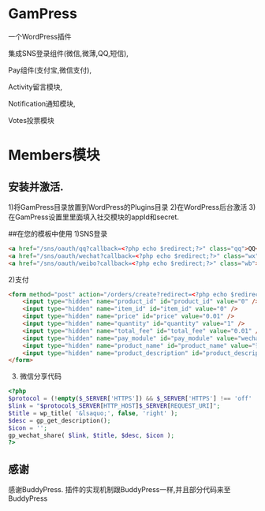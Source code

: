# GamPress
一个WordPress插件

集成SNS登录组件(微信,微薄,QQ,短信), 

Pay组件(支付宝,微信支付), 

Activity留言模块, 

Notification通知模块, 

Votes投票模块

Members模块
=========================
## 安装并激活.
1)将GamPress目录放置到WordPress的Plugins目录
2)在WordPress后台激活
3)在GamPress设置里里面填入社交模块的appId和secret.

##在您的模板中使用
1)SNS登录
``` HTML
<a href="/sns/oauth/qq?callback=<?php echo $redirect;?>" class="qq">QQ</a>
<a href="/sns/oauth/wechat?callback=<?php echo $redirect;?>" class="wx">微信</a>
<a href="/sns/oauth/weibo?callback=<?php echo $redirect;?>" class="wb">微博</a>
``` 
2)支付
``` HTML
<form method="post" action="/orders/create?redirect=<?php echo $redirect;?>" class="form-box">
    <input type="hidden" name="product_id" id="product_id" value="0" />
    <input type="hidden" name="item_id" id="item_id" value="0" />
    <input type="hidden" name="price" id="price" value="0.01" />
    <input type="hidden" name="quantity" id="quantity" value="1" />
    <input type="hidden" name="total_fee" id="total_fee" value="0.01" />
    <input type="hidden" name="pay_module" id="pay_module" value="wechat" />
    <input type="hidden" name="product_name" id="product_name" value="订单名称" />
    <input type="hidden" name="product_description" id="product_description" value="订单描述" />
</form>
``` 
3) 微信分享代码
```PHP
<?php
$protocol = (!empty($_SERVER['HTTPS']) && $_SERVER['HTTPS'] !== 'off' || $_SERVER['SERVER_PORT'] == 443) ? "https://" : "http://";
$link = "$protocol$_SERVER[HTTP_HOST]$_SERVER[REQUEST_URI]";
$title = wp_title( '&lsaquo;', false, 'right' );
$desc = gp_get_description();
$icon = '';
gp_wechat_share( $link, $title, $desc, $icon );
?>

```

## 感谢
感谢BuddyPress. 插件的实现机制跟BuddyPress一样,并且部分代码来至BuddyPress


